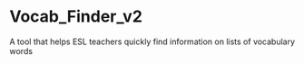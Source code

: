 # Vocab_Finder_v2
 A tool that helps ESL teachers quickly find information on lists of vocabulary words
